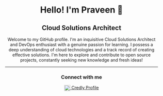 <h1 align="center">Hello! I'm Praveen 👋</h1>
<h2 align="center">Cloud Solutions Architect</h2>

<p align="center">Welcome to my GitHub profile. I'm an inquisitive Cloud Solutions Architect and DevOps enthusiast with a genuine passion for learning. I possess a deep understanding of cloud technologies and a track record of creating effective solutions. I'm here to explore and contribute to open source projects, constantly seeking new knowledge and fresh ideas!</p>

<hr>

<h3 align="center">Connect with me</h3>
<p align="center">
  <a href="https://linkedin.com/in/prvnmali" target="_blank">
    <img align="center" src="https://raw.githubusercontent.com/rahuldkjain/github-profile-readme-generator/master/src/images/icons/Social/linked-in-alt.svg" alt="LinkedIn" height="20" width="20" />
  </a>
  <a href="https://www.credly.com/users/praveen-mali/badges" target="_blank">
    <span> Credly Profile </span>
  </a>
</p>
